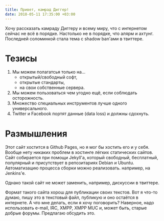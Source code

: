 ```yaml
---
title: Привет, камрад Диггер!
date: 2018-05-11 17:35:00 +03:00
---
```

Хочу рассказать камраду Диггеру и всему миру, что с интернетом сейчас
не всё в порядке. Настолько не в порядке, что алярм и ахтунг. Последней
соломинкой стала тема с shadow ban'ами в твиттере.

Тезисы
======

1. Мы можем полагатсья только на…
    - открытый/свободный софт,
    - открытые стандарты,
    - на свои собственные сервера.
2. Мы можем пользоваться чем угодно ещё, если соблюдать осторожность.
3. Множество специальных инструментов лучше одного универсального.
4. Twitter и Facebook портят данные (data loss) и должны сдохнуть.

Размышления
===========

Этот сайт хостится в Github Pages, но я мог бы хостить его и у себя.
Вообще нету никаких проблем в хостинге лёгких статических сайтов.
Сайт собирается при помощи Jekyll'а, который свободный, бесплатный,
популярный и присутствует в репозитариях Debian и Ubuntu. Автоматизацию
процесса сборки можно реализовать. например, на Jenkins'е.

Однако такой сайт не может заменить, например, дискуссии в твиттере.

Формат такого сайта хорош для публикации своих текстов. Вот я что-то думаю,
пишу это в текстовый файл, публикую и оно остаётся в интернете. А что мне
делать, если я хочу поговорить? Наверное, надо использовать e-mail, IRC,
XMPP, XMPP MUC и, может быть, старые добрые форумы. Предлагаю обсудить это.
